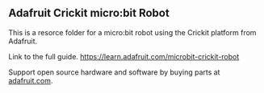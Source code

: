 ## Adafruit Crickit micro:bit Robot

This is a resorce folder for a micro:bit robot using the Crickit platform from Adafruit.

Link to the full guide.
https://learn.adafruit.com/microbit-crickit-robot

Support open source hardware and software by buying parts at [adafruit.com](https://www.adafruit.com/).
